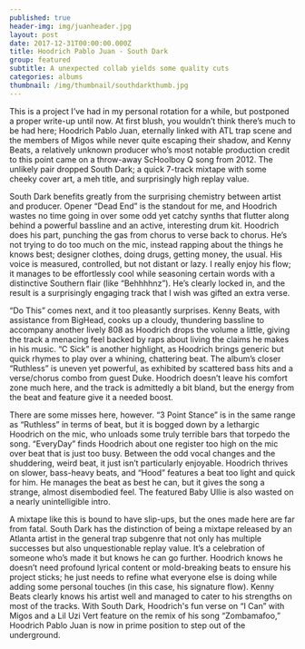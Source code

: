 ```yaml
---
published: true
header-img: img/juanheader.jpg
layout: post
date: 2017-12-31T00:00:00.000Z
title: Hoodrich Pablo Juan - South Dark
group: featured
subtitle: A unexpected collab yields some quality cuts
categories: albums
thumbnail: /img/thumbnail/southdarkthumb.jpg
---
```

<p>This is a project I’ve had in my personal rotation for a while, but postponed a proper write-up until now. At first blush, you wouldn’t think there’s much to be had here; Hoodrich Pablo Juan, eternally linked with ATL trap scene and the members of Migos while never quite escaping their shadow, and Kenny Beats, a relatively unknown producer who’s most notable production credit to this point came on a throw-away ScHoolboy Q song from 2012. The unlikely pair dropped South Dark; a quick 7-track mixtape with some cheeky cover art, a meh title, and surprisingly high replay value.</p> 

<p>South Dark benefits greatly from the surprising chemistry between artist and producer. Opener “Dead End” is the standout for me, and Hoodrich wastes no time going in over some odd yet catchy synths that flutter along behind a powerful bassline and an active, interesting drum kit. Hoodrich does his part, punching the gas from chorus to verse back to chorus. He’s not trying to do too much on the mic, instead rapping about the things he knows best; designer clothes, doing drugs, getting money, the usual. His voice is measured, controlled, but not distant or lazy. I really enjoy his flow; it manages to be effortlessly cool while seasoning certain words with a distinctive Southern flair (like “Behhhhnz”). He’s clearly locked in, and the result is a surprisingly engaging track that I wish was gifted an extra verse.</p>

<p>“Do This” comes next, and it too pleasantly surprises. Kenny Beats, with assistance from BigHead, cooks up a cloudy, thundering bassline to accompany another lively 808 as Hoodrich drops the volume a little, giving the track a menacing feel backed by raps about living the claims he makes in his music. “C Sick” is another highlight, as Hoodrich brings generic but quick rhymes to play over a whining, chattering beat. The album’s closer “Ruthless” is uneven yet powerful, as exhibited by scattered bass hits and a verse/chorus combo from guest Duke. Hoodrich doesn’t leave his comfort zone much here, and the track is admittedly a bit bland, but the energy from the beat and feature give it a needed boost.</p> 

<p>There are some misses here, however. “3 Point Stance” is in the same range as “Ruthless” in terms of beat, but it is bogged down by a lethargic Hoodrich on the mic, who unloads some truly terrible bars that torpedo the song. “EveryDay” finds Hoodrich about one register too high on the mic over beat that is just too busy. Between the odd vocal changes and the shuddering, weird beat, it just isn’t particularly enjoyable. Hoodrich thrives on slower, bass-heavy beats, and “Hood” features a beat too light and quick for him. He manages the beat as best he can, but it gives the song a strange, almost disembodied feel. The featured Baby Ullie is also wasted on a nearly unintelligible intro.</p>

<p>A mixtape like this is bound to have slip-ups, but the ones made here are far from fatal. South Dark has the distinction of being a mixtape released by an Atlanta artist in the general trap subgenre that not only has multiple successes but also unquestionable replay value. It’s a celebration of someone who’s made it but knows he can go further. Hoodrich knows he doesn’t need profound lyrical content or mold-breaking beats to ensure his project sticks; he just needs to refine what everyone else is doing while adding some personal touches (in this case, his signature flow). Kenny Beats clearly knows his artist well and managed to cater to his strengths on most of the tracks. With South Dark, Hoodrich's fun verse on “I Can” with Migos and a Lil Uzi Vert feature on the remix of his song “Zombamafoo,” Hoodrich Pablo Juan is now in prime position to step out of the underground.</p>
